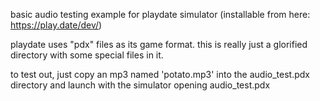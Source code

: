 basic audio testing example for playdate simulator (installable from here: https://play.date/dev/) 
 
playdate uses "pdx" files as its game format. this is really just a glorified directory with some special files in it.

to test out, just copy an mp3 named 'potato.mp3' into the audio_test.pdx directory and launch with the simulator opening audio_test.pdx
